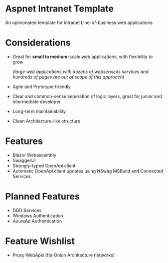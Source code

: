 # Aspnet Intranet Template
An opinionated template for intranet Line-of-business web applications


# Considerations
- Great for **small to medium**-scale web applications, with flexibility to grow
  
  *(large web applications with dozens of webservices services and hundreds of pages are out of scope of this approach)*
- Agile and Prototype friendly
- Clear and common-sense seperation of logic layers, great for junior and intermediate developer
- Long-term maintainability
- Clean Architecture-like structure

# Features
- Blazor Webassembly
- SwaggerUI
- Strongly-typed OpenApi client
- Automatic OpenApi client updates using NSwag MSBuild and Connected Services

# Planned Features
- DDD Services
- Windows Authentication
- AzureAd Authentication

# Feature Wishlist
- Proxy WebApis (for Onion Architecture networks)

